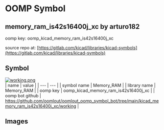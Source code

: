 # OOMP Symbol  
## memory_ram_is42s16400j_xc  by arturo182  
  
oomp key: oomp_kicad_memory_ram_is42s16400j_xc  
  
source repo at: [https://gitlab.com/kicad/libraries/kicad-symbols](https://gitlab.com/kicad/libraries/kicad-symbols)  
## Symbol  
  
[![working.png](working_600.png)](working.png)  
| name | value | 
| --- | --- | 
| symbol name | Memory_RAM | 
| library name | Memory_RAM | 
| oomp key | oomp_kicad_memory_ram_is42s16400j_xc | 
| oomp bot github | https://github.com/oomlout/oomlout_oomp_symbol_bot/tree/main/kicad_memory_ram_is42s16400j_xc/working | 
## Images  
